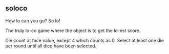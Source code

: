 ## soloco

How lo can you go? So lo!

The truly lo-co game where the object is to get the lo-est score. 

Die count at face value, except 4 which counts as 0. Select at least one die per round until all dice have been selected.
 



